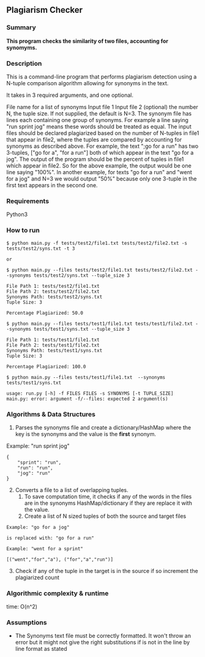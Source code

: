 ## Plagiarism Checker

### Summary

**This program checks the similarity of two files, accounting for synomyms.**

### Description

This is a command-line program that performs plagiarism detection using a N-tuple comparison algorithm allowing for synonyms in the text.

It takes in 3 required arguments, and one optional.

File name for a list of synonyms
Input file 1
Input file 2
(optional) the number N, the tuple size. If not supplied, the default is N=3.
The synonym file has lines each containing one group of synonyms. For example a line saying "run sprint jog" means these words should be treated as equal. The input files should be declared plagiarized based on the number of N-tuples in file1 that appear in file2, where the tuples are compared by accounting for synonyms as described above. For example, the text ";go for a run" has two 3-tuples, ["go for a", "for a run"] both of which appear in the text "go for a jog". The output of the program should be the percent of tuples in file1 which appear in file2. So for the above example, the output would be one line saying "100%". In another example, for texts "go for a run" and "went for a jog" and N=3 we would output "50%" because only one 3-tuple in the first text appears in the second one.

### Requirements

Python3

### How to run

```
$ python main.py -f tests/test2/file1.txt tests/test2/file2.txt -s tests/test2/syns.txt -t 3

or

$ python main.py --files tests/test2/file1.txt tests/test2/file2.txt --synonyms tests/test2/syns.txt --tuple_size 3

File Path 1: tests/test2/file1.txt
File Path 2: tests/test2/file2.txt
Synonyms Path: tests/test2/syns.txt
Tuple Size: 3

Percentage Plagiarized: 50.0
```

```
$ python main.py --files tests/test1/file1.txt tests/test1/file2.txt --synonyms tests/test1/syns.txt --tuple_size 3

File Path 1: tests/test1/file1.txt
File Path 2: tests/test1/file2.txt
Synonyms Path: tests/test1/syns.txt
Tuple Size: 3

Percentage Plagiarized: 100.0
```

```
$ python main.py --files tests/test1/file1.txt  --synonyms tests/test1/syns.txt

usage: run.py [-h] -f FILES FILES -s SYNONYMS [-t TUPLE_SIZE]
main.py: error: argument -f/--files: expected 2 argument(s)
```

### Algorithms & Data Structures

1. Parses the synonyms file and create a dictionary/HashMap where the key is the synonyms and the value is the **first** synonym.

Example: "run sprint jog"

```
{
    "sprint": "run",
    "run": "run",
    "jog": "run"
}
```

2. Converts a file to a list of overlapping tuples.
   1. To save computation time, it checks if any of the words in the files are in the synonyms HashMap/dictionary if they are replace it with the value.
   2. Create a list of N sized tuples of both the source and target files

```
Example: "go for a jog"

is replaced with: "go for a run"
```

```
Example: "went for a sprint"

[("went","for","a"), ("for","a","run")]
```

3. Check if any of the tuple in the target is in the source if so increment the plagiarized count

### Algorithmic complexity & runtime

time: O(n^2)

### Assumptions

* The Synonyms text file must be correctly formatted. It won't throw an error but it might not give the right substitutions if is not in the line by line format as stated

